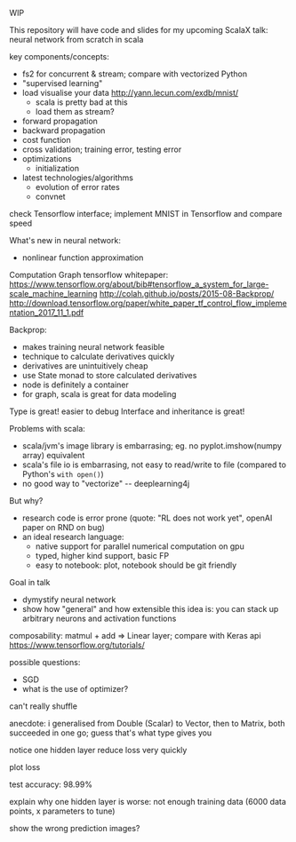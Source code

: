 WIP
 
This repository will have code and slides for my upcoming ScalaX talk: neural network from scratch in scala

key components/concepts:

- fs2 for concurrent & stream; compare with vectorized Python
- "supervised learning"
- load visualise your data http://yann.lecun.com/exdb/mnist/
    - scala is pretty bad at this
    - load them as stream?
- forward propagation
- backward propagation
- cost function
- cross validation; training error, testing error
- optimizations
    - initialization
- latest technologies/algorithms
    - evolution of error rates
    - convnet

check Tensorflow interface;
implement MNIST in Tensorflow and compare speed

What's new in neural network:
- nonlinear function approximation


Computation Graph
tensorflow whitepaper: https://www.tensorflow.org/about/bib#tensorflow_a_system_for_large-scale_machine_learning
http://colah.github.io/posts/2015-08-Backprop/
http://download.tensorflow.org/paper/white_paper_tf_control_flow_implementation_2017_11_1.pdf

Backprop:
- makes training neural network feasible
- technique to calculate derivatives quickly
- derivatives are unintuitively cheap
- use State monad to store calculated derivatives
- node is definitely a container
- for graph, scala is great for data modeling

Type is great! easier to debug
Interface and inheritance is great!

Problems with scala:
- scala/jvm's image library is embarrasing; eg. no pyplot.imshow(numpy array) equivalent
- scala's file io is embarrasing, not easy to read/write to file (compared to Python's `with open()`)
- no good way to "vectorize" -- deeplearning4j

But why?
- research code is error prone (quote: "RL does not work yet", openAI paper on RND on bug)
- an ideal research language:
    - native support for parallel numerical computation on gpu
    - typed, higher kind support, basic FP
    - easy to notebook: plot, notebook should be git friendly

Goal in talk
- dymystify neural network
- show how "general" and how extensible this idea is: you can stack up arbitrary neurons and activation functions

composability: matmul + add => Linear layer; compare with Keras api https://www.tensorflow.org/tutorials/

possible questions:
- SGD
- what is the use of optimizer?

can't really shuffle

anecdote: i generalised from Double (Scalar) to Vector, then to Matrix, both succeeded in one go;
guess that's what type gives you

notice one hidden layer reduce loss very quickly

plot loss

test accuracy: 98.99%

explain why one hidden layer is worse: not enough training data (6000 data points, x parameters to tune)

show the wrong prediction images?